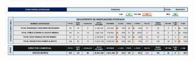  <!DOCTYPE html>
<HTML>
  <head>
    <title></title>
  </head>
  <body>
    <div id="una capa">
      <img src="WhatsApp Image 2024-04-10 at 15.57.18.jpeg">
    </div>
  </body>  
</HTML>
